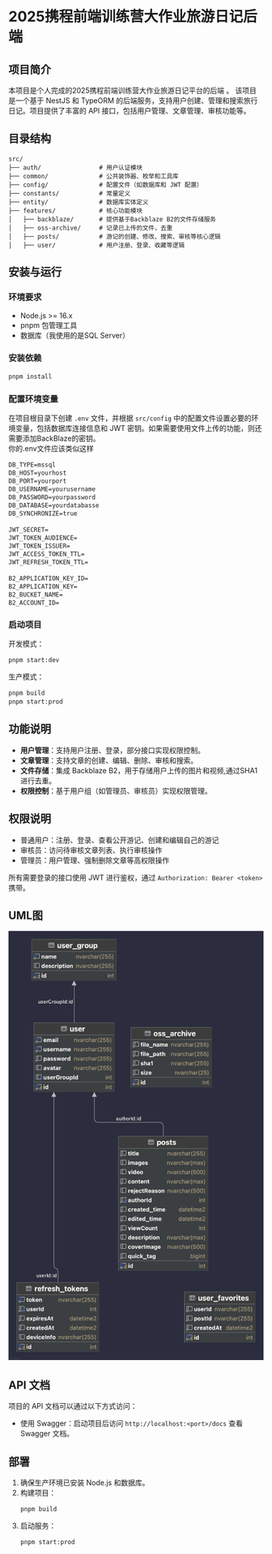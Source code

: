# 2025携程前端训练营大作业旅游日记后端

## 项目简介
本项目是个人完成的2025携程前端训练营大作业旅游日记平台的后端  。
该项目是一个基于 NestJS 和 TypeORM 的后端服务，支持用户创建、管理和搜索旅行日记。项目提供了丰富的 API 接口，包括用户管理、文章管理、审核功能等。

## 目录结构
```
src/
├── auth/                # 用户认证模块
├── common/              # 公共装饰器、枚举和工具库
├── config/              # 配置文件（如数据库和 JWT 配置）
├── constants/           # 常量定义
├── entity/              # 数据库实体定义
├── features/            # 核心功能模块
│   ├── backblaze/       # 提供基于Backblaze B2的文件存储服务
│   ├── oss-archive/     # 记录已上传的文件，去重
│   ├── posts/           # 游记的创建、修改、搜索、审核等核心逻辑
│   ├── user/            # 用户注册、登录、收藏等逻辑
```

## 安装与运行

### 环境要求
- Node.js >= 16.x
- pnpm 包管理工具
- 数据库（我使用的是SQL Server）

### 安装依赖
```bash
pnpm install
```

### 配置环境变量
在项目根目录下创建 `.env` 文件，并根据 `src/config` 中的配置文件设置必要的环境变量，包括数据库连接信息和 JWT 密钥。如果需要使用文件上传的功能，则还需要添加BackBlaze的密钥。  
你的.env文件应该类似这样
```env
DB_TYPE=mssql
DB_HOST=yourhost
DB_PORT=yourport
DB_USERNAME=yourusername
DB_PASSWORD=yourpassword
DB_DATABASE=yourdatabasse
DB_SYNCHRONIZE=true

JWT_SECRET=
JWT_TOKEN_AUDIENCE=
JWT_TOKEN_ISSUER=
JWT_ACCESS_TOKEN_TTL=
JWT_REFRESH_TOKEN_TTL=

B2_APPLICATION_KEY_ID=
B2_APPLICATION_KEY=
B2_BUCKET_NAME=
B2_ACCOUNT_ID=

```

### 启动项目
开发模式：
```bash
pnpm start:dev
```

生产模式：
```bash
pnpm build
pnpm start:prod
```

## 功能说明
- **用户管理**：支持用户注册、登录，部分接口实现权限控制。
- **文章管理**：支持文章的创建、编辑、删除、审核和搜索。
- **文件存储**：集成 Backblaze B2，用于存储用户上传的图片和视频,通过SHA1进行去重。
- **权限控制**：基于用户组（如管理员、审核员）实现权限管理。
  

## 权限说明
- 普通用户：注册、登录、查看公开游记、创建和编辑自己的游记
- 审核员：访问待审核文章列表、执行审核操作
- 管理员：用户管理、强制删除文章等高权限操作

所有需要登录的接口使用 JWT 进行鉴权，通过 `Authorization: Bearer <token>` 携带。

## UML图
![alt text](oss_archive.png)

## API 文档
项目的 API 文档可以通过以下方式访问：
- 使用 Swagger：启动项目后访问 `http://localhost:<port>/docs` 查看 Swagger 文档。

## 部署
1. 确保生产环境已安装 Node.js 和数据库。
2. 构建项目：
   ```bash
   pnpm build
   ```
3. 启动服务：
   ```bash
   pnpm start:prod
   ```

